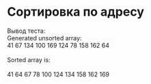 # Сортировка по адресу
Вывод теста:<br>
Generated unsorted array:<br> 
41 67 134 100 169 124 78 158 162 64<br>       
Sorted array is:                      <br>                                                                      
41 64 67 78 100 124 134 158 162 169 
